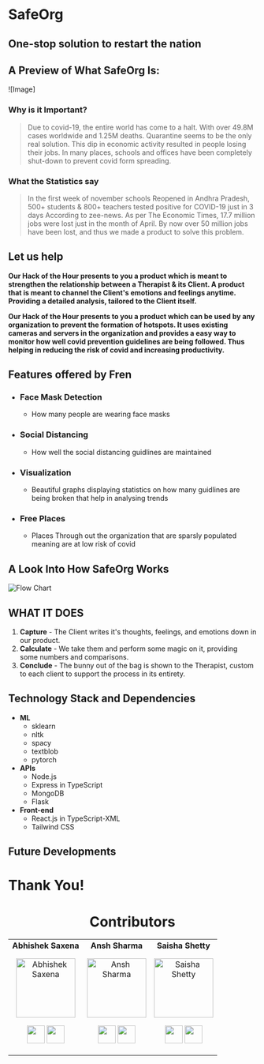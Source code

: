 # SafeOrg


## One-stop solution to restart the nation

## A Preview of What SafeOrg Is:
![Image]

### Why is it Important?

> Due to covid-19, the entire world has come to a halt. With over 49.8M cases worldwide and 1.25M deaths. Quarantine seems to be the only real solution. This dip in economic activity resulted in people losing their jobs. In many places, schools and offices have been completely shut-down to prevent covid form spreading.

### What the Statistics say

>In the first week of november schools Reopened in Andhra Pradesh, 500+ students & 800+ teachers tested positive for COVID-19 just in 3 days According to zee-news. As per The Economic Times, 17.7 million jobs were lost just in the month of April. By now over 50 million jobs have been lost, and thus we made a product to solve this problem.

## Let us help

**Our Hack of the Hour presents to you a product which is meant to strengthen the relationship between a Therapist & its Client. A product that is meant to channel the Client's emotions and feelings anytime. Providing a detailed analysis, tailored to the Client itself.**

**Our Hack of the Hour presents to you a product which can be used by any organization to prevent the formation of hotspots. It uses existing cameras and servers in the organization and provides a easy way to monitor how well covid prevention guidelines are being followed. Thus helping in reducing the risk of covid and increasing productivity.**  

## Features offered by Fren

- ### **Face Mask Detection**
  - How many people are wearing face masks
- ### **Social Distancing**
  - How well the social distancing guidlines are maintained 
- ### **Visualization**
  - Beautiful graphs displaying statistics on how many guidlines are being broken that help in analysing trends 
- ### **Free Places**
  - Places Through out the organization that are sparsly populated meaning are at low risk of covid

## A Look Into How SafeOrg Works

![Flow Chart](./assets/flow-chart.png)

## WHAT IT DOES

1. **Capture** - The Client writes it's thoughts, feelings, and emotions down in our product.
2. **Calculate** - We take them and perform some magic on it, providing some numbers and comparisons.
3. **Conclude** - The bunny out of the bag is shown to the Therapist, custom to each client to support the process in its entirety.

## Technology Stack and Dependencies

- **ML**
  - sklearn
  - nltk
  - spacy
  - textblob
  - pytorch
- **APIs**
  - Node.js
  - Express in TypeScript
  - MongoDB
  - Flask
- **Front-end**
  - React.js in TypeScript-XML
  - Tailwind CSS

## Future Developments


# Thank You!

<h1 align="center"> Contributors </h1>
<table align="center">
<tr align="center">
<td>
<strong>Abhishek Saxena</strong>
<p align="center">
<img src = "https://avatars0.githubusercontent.com/u/33656173?s=400&u=a411c58cfffec9bf59da192674093abf4b82bd04&v=4"  height="120" alt="Abhishek Saxena">
</p>
<p align="center">
<a href = "https://github.com/saxenabhishek"><img src = "http://www.iconninja.com/files/241/825/211/round-collaboration-social-github-code-circle-network-icon.svg" width="36" height = "36"/></a>
<a href = "https://www.linkedin.com/in/abhibored">
<img src = "http://www.iconninja.com/files/8Talking about the user interface, we have a landing page which briefly talks about our product, explains the features that we are using to make this happen, some of them are- face mask detection & social distancing, it also gives a ground map of all the sparsely populated social places in that organization that are available at that exact instant for users to access safely. Upon login, we have an admin portal that gives a detailed report containing the number of people violating the covid regulations daily and weekly with their video, location, and time stamp upon processing all the videos on the server. It even gives beautiful visualizations using react charts for the same.63/607/751/network-linkedin-social-connection-circular-circle-media-icon.svg" width="36" height="36"/>
</a>
</p>
</td>
<td>
<strong>Ansh Sharma</strong>
<p align="center">
<img src = "https://avatars2.githubusercontent.com/u/60016461?s=400&u=9e9d50e037da73a840a5c43f8f2c2b98942452aa&v=4"  height="120" alt="Ansh Sharma">
</p>
<p align="center">
<a href = "https://github.com/DaemonOnCode"><img src = "http://www.iconninja.com/files/241/825/211/round-collaboration-social-github-code-circle-network-icon.svg" width="36" height = "36"/></a>
<a href = "https://www.linkedin.com/in/anshsharma09">
<img src = "http://www.iconninja.com/files/863/607/751/network-linkedin-social-connection-circular-circle-media-icon.svg" width="36" height="36"/>
</a>
</p>
</td>
<td>
<strong>Saisha Shetty</strong>
<p align="center">
<img src = "https://media-exp1.licdn.com/dms/image/C4E03AQH4lFfT3j8blw/profile-displayphoto-shrink_200_200/0?e=1608163200&v=beta&t=7ZWWBWQnmsbjp6Wklntygyx1w9i4eFzk1J27DGmvTSA"  height="120" alt="Saisha Shetty">
</p>
<p align="center">
<a href = "https://github.com/SaishaShetty"><img src = "http://www.iconninja.com/files/241/825/211/round-collaboration-social-github-code-circle-network-icon.svg" width="36" height = "36"/></a>
<a href = "https://www.linkedin.com/in/saisha-shetty-bba6b81a7">
<img src = "http://www.iconninja.com/files/863/607/751/network-linkedin-social-connection-circular-circle-media-icon.svg" width="36" height="36"/>
</a>
</p>
</td>
</tr>
</table>
